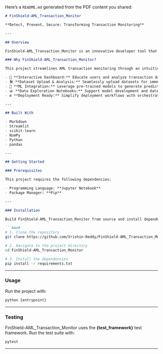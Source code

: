 Here’s a `README.md` generated from the PDF content you shared:

````markdown
# FinShield-AML_Transaction_Monitor

**Detect, Prevent, Secure: Transforming Transaction Monitoring**

---

## Overview

FinShield-AML_Transaction_Monitor is an innovative developer tool that combines an interactive **Streamlit** application with **machine learning** to enhance anti-money laundering (AML) efforts. It enables financial institutions and developers to visualize, analyze, and detect suspicious transactions in real-time, supporting compliance and security.

### Why FinShield-AML_Transaction_Monitor?

This project streamlines AML transaction monitoring through an intuitive interface and integrated ML models. The core features include:

- 🧩 **Interactive Dashboard:** Educate users and analyze transaction data with real-time visualizations.  
- 🛠 **Dataset Upload & Analysis:** Seamlessly upload datasets for immediate fraud detection insights.  
- 🚀 **ML Integration:** Leverage pre-trained models to generate predictions and identify suspicious activities.  
- 📊 **Data Exploration Notebooks:** Support model development and data understanding with comprehensive analytical tools.  
- ⚙ **Deployment Ready:** Simplify deployment workflows with orchestrated setup via Procfile.  

---

## Built With

- Markdown  
- Streamlit  
- scikit-learn  
- NumPy  
- Python  
- pandas  

---

## Getting Started

### Prerequisites

This project requires the following dependencies:

- Programming Language: **Jupyter Notebook**  
- Package Manager: **Pip**  

---

### Installation

Build FinShield-AML_Transaction_Monitor from source and install dependencies:

```bash
# 1. Clone the repository
git clone https://github.com/Vrishin-Reddy/FinShield-AML_Transaction_Monitor

# 2. Navigate to the project directory
cd FinShield-AML_Transaction_Monitor

# 3. Install the dependencies
pip install -r requirements.txt
````

---

### Usage

Run the project with:

```bash
python {entrypoint}
```

---

### Testing

FinShield-AML\_Transaction\_Monitor uses the **{test\_framework}** test framework. Run the test suite with:

```bash
pytest
```

---



